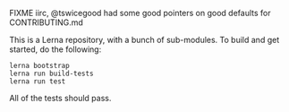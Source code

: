 FIXME iirc, @tswicegood had some good pointers on good defaults for CONTRIBUTING.md

This is a Lerna repository, with a bunch of sub-modules. To build and get started, do the following:

```
lerna bootstrap
lerna run build-tests
lerna run test
```

All of the tests should pass.
